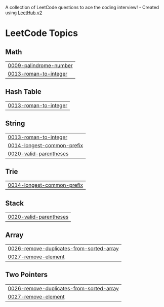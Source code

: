 A collection of LeetCode questions to ace the coding interview! - Created using [LeetHub v2](https://github.com/arunbhardwaj/LeetHub-2.0)
<!---LeetCode Topics Start-->
# LeetCode Topics
## Math
|  |
| ------- |
| [0009-palindrome-number](https://github.com/vahaabbb/task/tree/master/0009-palindrome-number) |
| [0013-roman-to-integer](https://github.com/vahaabbb/task/tree/master/0013-roman-to-integer) |
## Hash Table
|  |
| ------- |
| [0013-roman-to-integer](https://github.com/vahaabbb/task/tree/master/0013-roman-to-integer) |
## String
|  |
| ------- |
| [0013-roman-to-integer](https://github.com/vahaabbb/task/tree/master/0013-roman-to-integer) |
| [0014-longest-common-prefix](https://github.com/vahaabbb/task/tree/master/0014-longest-common-prefix) |
| [0020-valid-parentheses](https://github.com/vahaabbb/task/tree/master/0020-valid-parentheses) |
## Trie
|  |
| ------- |
| [0014-longest-common-prefix](https://github.com/vahaabbb/task/tree/master/0014-longest-common-prefix) |
## Stack
|  |
| ------- |
| [0020-valid-parentheses](https://github.com/vahaabbb/task/tree/master/0020-valid-parentheses) |
## Array
|  |
| ------- |
| [0026-remove-duplicates-from-sorted-array](https://github.com/vahaabbb/task/tree/master/0026-remove-duplicates-from-sorted-array) |
| [0027-remove-element](https://github.com/vahaabbb/task/tree/master/0027-remove-element) |
## Two Pointers
|  |
| ------- |
| [0026-remove-duplicates-from-sorted-array](https://github.com/vahaabbb/task/tree/master/0026-remove-duplicates-from-sorted-array) |
| [0027-remove-element](https://github.com/vahaabbb/task/tree/master/0027-remove-element) |
<!---LeetCode Topics End-->